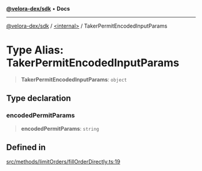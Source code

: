 [**@velora-dex/sdk**](../../README.md) • **Docs**

***

[@velora-dex/sdk](../../globals.md) / [\<internal\>](../README.md) / TakerPermitEncodedInputParams

# Type Alias: TakerPermitEncodedInputParams

> **TakerPermitEncodedInputParams**: `object`

## Type declaration

### encodedPermitParams

> **encodedPermitParams**: `string`

## Defined in

[src/methods/limitOrders/fillOrderDirectly.ts:19](https://github.com/VeloraDEX/paraswap-sdk/blob/feat/velora/src/methods/limitOrders/fillOrderDirectly.ts#L19)
